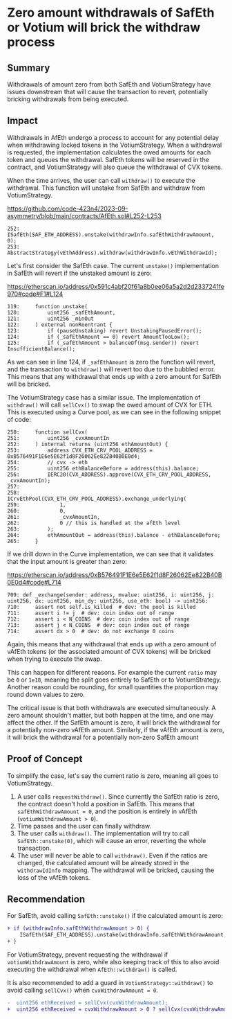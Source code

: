 # Zero amount withdrawals of SafEth or Votium will brick the withdraw process

## Summary

Withdrawals of amount zero from both SafEth and VotiumStrategy have issues downstream that will cause the transaction to revert, potentially bricking withdrawals from being executed.

## Impact

Withdrawals in AfEth undergo a process to account for any potential delay when withdrawing locked tokens in the VotiumStrategy. When a withdrawal is requested, the implementation calculates the owed amounts for each token and queues the withdrawal. SafEth tokens will be reserved in the contract, and VotiumStrategy will also queue the withdrawal of CVX tokens.

When the time arrives, the user can call `withdraw()` to execute the withdrawal. This function will unstake from SafEth and withdraw from VotiumStrategy.

https://github.com/code-423n4/2023-09-asymmetry/blob/main/contracts/AfEth.sol#L252-L253

```solidity
252:         ISafEth(SAF_ETH_ADDRESS).unstake(withdrawInfo.safEthWithdrawAmount, 0);
253:         AbstractStrategy(vEthAddress).withdraw(withdrawInfo.vEthWithdrawId);
```

Let's first consider the SafEth case. The current `unstake()` implementation in SafEth will revert if the unstaked amount is zero:

https://etherscan.io/address/0x591c4abf20f61a8b0ee06a5a2d2d2337241fe970#code#F1#L124

```solidity
119:     function unstake(
120:         uint256 _safEthAmount,
121:         uint256 _minOut
122:     ) external nonReentrant {
123:         if (pauseUnstaking) revert UnstakingPausedError();
124:         if (_safEthAmount == 0) revert AmountTooLow();
125:         if (_safEthAmount > balanceOf(msg.sender)) revert InsufficientBalance();
```

As we can see in line 124, if `_safEthAmount` is zero the function will revert, and the transaction to `withdraw()` will revert too due to the bubbled error. This means that any withdrawal that ends up with a zero amount for SafEth will be bricked.

The VotiumStrategy case has a similar issue. The implementation of `withdraw()` will call `sellCvx()` to swap the owed amount of CVX for ETH. This is executed using a Curve pool, as we can see in the following snippet of code:

```solidity
250:     function sellCvx(
251:         uint256 _cvxAmountIn
252:     ) internal returns (uint256 ethAmountOut) {
253:         address CVX_ETH_CRV_POOL_ADDRESS = 0xB576491F1E6e5E62f1d8F26062Ee822B40B0E0d4;
254:         // cvx -> eth
255:         uint256 ethBalanceBefore = address(this).balance;
256:         IERC20(CVX_ADDRESS).approve(CVX_ETH_CRV_POOL_ADDRESS, _cvxAmountIn);
257: 
258:         ICrvEthPool(CVX_ETH_CRV_POOL_ADDRESS).exchange_underlying(
259:             1,
260:             0,
261:             _cvxAmountIn,
262:             0 // this is handled at the afEth level
263:         );
264:         ethAmountOut = address(this).balance - ethBalanceBefore;
265:     }
```

If we drill down in the Curve implementation, we can see that it validates that the input amount is greater than zero:

https://etherscan.io/address/0xB576491F1E6e5E62f1d8F26062Ee822B40B0E0d4#code#L714

```vyper
709: def _exchange(sender: address, mvalue: uint256, i: uint256, j: uint256, dx: uint256, min_dy: uint256, use_eth: bool) -> uint256:
710:     assert not self.is_killed  # dev: the pool is killed
711:     assert i != j  # dev: coin index out of range
712:     assert i < N_COINS  # dev: coin index out of range
713:     assert j < N_COINS  # dev: coin index out of range
714:     assert dx > 0  # dev: do not exchange 0 coins
```

Again, this means that any withdrawal that ends up with a zero amount of vAfEth tokens (or the associated amount of CVX tokens) will be bricked when trying to execute the swap.

This can happen for different reasons. For example the current `ratio` may be `0` or `1e18`, meaning the split goes entirely to SafEth or to VotiumStrategy. Another reason could be rounding, for small quantities the proportion may round down values to zero.

The critical issue is that both withdrawals are executed simultaneously. A zero amount shouldn't matter, but both happen at the time, and one may affect the other. If the SafEth amount is zero, it will brick the withdrawal for a potentially non-zero vAfEth amount. Similarly, if the vAfEth amount is zero, it will brick the withdrawal for a potentially non-zero SafEth amount

## Proof of Concept

To simplify the case, let's say the current ratio is zero, meaning all goes to VotiumStrategy.

1. A user calls `requestWithdraw()`. Since currently the SafEth ratio is zero, the contract doesn't hold a position in SafEth. This means that `safEthWithdrawAmount = 0`, and the position is entirely in vAfEth (`votiumWithdrawAmount > 0`).
2. Time passes and the user can finally withdraw.
3. The user calls `withdraw()`. The implementation will try to call `SafEth::unstake(0)`, which will cause an error, reverting the whole transaction.
4. The user will never be able to call `withdraw()`. Even if the ratios are changed, the calculated amount will be already stored in the `withdrawIdInfo` mapping. The withdrawal will be bricked, causing the loss of the vAfEth tokens.

## Recommendation

For SafEth, avoid calling `SafEth::unstake()` if the calculated amount is zero:

```diff
+ if (withdrawInfo.safEthWithdrawAmount > 0) {
    ISafEth(SAF_ETH_ADDRESS).unstake(withdrawInfo.safEthWithdrawAmount, 0);
+ }
```

For VotiumStrategy, prevent requesting the withdrawal if `votiumWithdrawAmount` is zero, while also keeping track of this to also avoid executing the withdrawal when `AfEth::withdraw()` is called.

It is also recommended to add a guard in `VotiumStrategy::withdraw()` to avoid calling `sellCvx()` when `cvxWithdrawAmount = 0`.

```diff
-  uint256 ethReceived = sellCvx(cvxWithdrawAmount);
+  uint256 ethReceived = cvxWithdrawAmount > 0 ? sellCvx(cvxWithdrawAmount) : 0;
```

